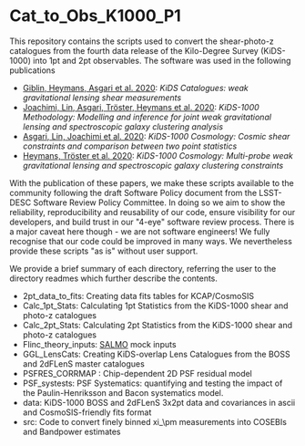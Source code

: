 # Cat_to_Obs_K1000_P1

This repository contains the scripts used to convert the shear-photo-z catalogues from the fourth data release of the Kilo-Degree Survey (KiDS-1000) into 1pt and 2pt observables.  The software was used in the following publications

* [Giblin, Heymans, Asgari et al. 2020][1]: _KiDS Catalogues: weak gravitational lensing shear measurements_
* [Joachimi, Lin, Asgari, Tröster, Heymans et al. 2020][2]: _KiDS-1000 Methodology: Modelling and inference for joint weak gravitational lensing and spectroscopic galaxy clustering analysis_
* [Asgari, Lin, Joachimi et al. 2020][3]: _KiDS-1000 Cosmology: Cosmic shear constraints and comparison between two point statistics_
* [Heymans, Tröster et al. 2020][4]: _KiDS-1000 Cosmology: Multi-probe weak gravitational lensing and spectroscopic galaxy clustering constraints_

With the publication of these papers, we make these scripts available to the community following the draft Software Policy document from the LSST-DESC Software Review Policy Committee.   In doing so we aim to show the reliability, reproducibility and reusability of our code, ensure visibility for our developers, and build trust in our "4-eye" software review process.   There is a major caveat here though - we are not software engineers! We fully recognise that our code could be improved in many ways.  We nevertheless provide these scripts "as is" without user support.

We provide a brief summary of each directory, referring the user to the directory readmes which further describe the contents.  
* 2pt_data_to_fits: Creating data fits tables for KCAP/CosmoSIS
* Calc_1pt_Stats: Calculating 1pt Statistics from the KiDS-1000 shear and photo-z catalogues
* Calc_2pt_Stats: Calculating 2pt Statistics from the KiDS-1000 shear and photo-z catalogues
* Flinc_theory_inputs: [SALMO][5] mock inputs
* GGL_LensCats: Creating KiDS-overlap Lens Catalogues from the BOSS and 2dFLenS master catalogues
* PSFRES_CORRMAP : Chip-dependent 2D PSF residual model
* PSF_systests: PSF Systematics: quantifying and testing the impact of the Paulin-Henriksson and Bacon systematics model.
* data: KiDS-1000 BOSS and 2dFLenS 3x2pt data and covariances in ascii and CosmoSIS-friendly fits format
* src: Code to convert finely binned xi_\pm measurements into COSEBIs and Bandpower estimates







[1]: https://arxiv.org/abs/2007.01845 "Giblin et al."
[2]: https://arxiv.org/abs/2007.01844 "Joachimi et al."
[3]: https://arxiv.org/abs/2007.15633 "Asgari et al."
[4]: https://arxiv.org/abs/2007.15632 "Heymans et al."
[5]: https://github.com/Linc-tw/salmo "SALMO"
